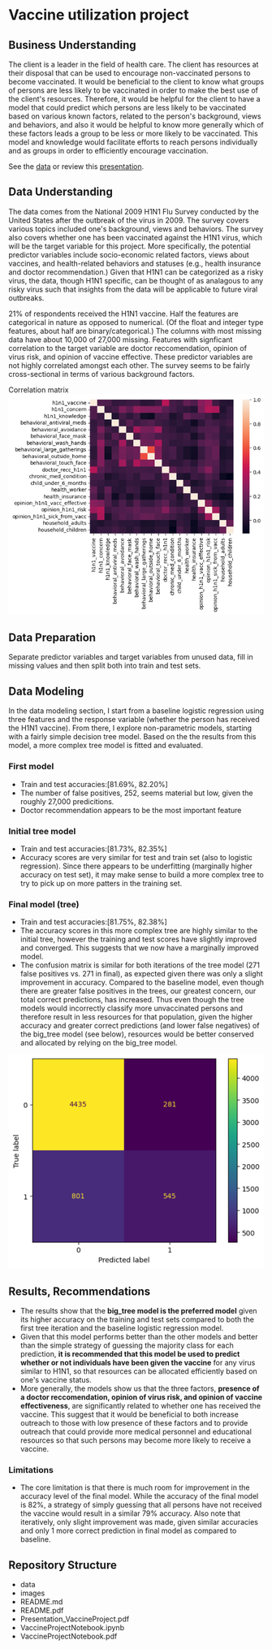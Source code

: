 # Vaccine utilization project

## Business Understanding

The client is a leader in the field of health care.  The client has resources at their disposal that can be used to encourage non-vaccinated persons to become vaccinated. It would be beneficial to the client to know what groups of persons are less likely to be vaccinated in order to make the best use of the client's resources.  Therefore, it would be helpful for the client to have a model that could predict which persons are less likely to be vaccinated based on various known factors, related to the person's background, views and behaviors, and also it would be helpful to know more generally which of these factors leads a group to be less or more likely to be vaccinated.  This model and knowledge would facilitate efforts to reach persons individually and as groups in order to efficiently encourage vaccination. 

See the [data](./data) or review this [presentation](./Presentation_VaccineProject.pdf).


## Data Understanding

The data comes from the National 2009 H1N1 Flu Survey conducted by the United States after the outbreak of the virus in 2009.  The survey covers various topics included one's background, views and behaviors.  The survey also covers whether one has been vaccinated against the H1N1 virus, which will be the target variable for this project.  More specifically, the potential predictor variables include socio-economic related factors, views about vaccines, and health-related behaviors and statuses (e.g., health insurance and doctor recommendation.) Given that H1N1 can be categorized as a risky virus, the data, though H1N1 specific, can be thought of as analagous to any risky virus such that insights from the data will be applicable to future viral outbreaks. 

21% of respondents received the H1N1 vaccine. Half the features are categorical in nature as opposed to numerical. (Of the float and integer type features, about half are binary/categorical.)  The columns with most missing data have about 10,000 of 27,000 missing.  Features with signficant correlation to the target variable are doctor reccomendation, opinion of virus risk, and opinion of vaccine effective. These predictor variables are not highly correlated amongst each other. The survey seems to be fairly cross-sectional in terms of various background factors. 

Correlation matrix
![Corrmtrx](./Images/Corrmtrx.png)

## Data Preparation

Separate predictor variables and target variables from unused data, fill in missing values and then split both into train and test sets.  

## Data Modeling

In the data modeling section, I start from a baseline logistic regression using three features and the response variable (whether the person has received the H1N1 vaccine).  From there, I explore non-parametric models, starting with a fairly simple decision tree model.  Based on the the results from this model, a more complex tree model is fitted and evaluated.

### First model

- Train and test accuracies:[81.69%, 82.20%]
- The number of false positives, 252, seems material but low, given the roughly 27,000 predicitions.
- Doctor recommendation appears to be the most important feature

### Initial tree model

- Train and test accuracies:[81.73%, 82.35%]
- Accuracy scores are very similar for test and train set (also to logistic regression).  Since there appears to be underfitting (marginally higher accuracy on test set), it may make sense to build a more complex tree to try to pick up on more patters in the training set.

### Final model (tree)

- Train and test accuracies:[81.75%, 82.38%]
- The accuracy scores in this more complex tree are highly similar to the initial tree, however the training and test scores have slightly improved and converged.  This suggests that we now have a marginally improved model. 
- The confusion matrix is similar for both iterations of the tree model (271 false positives vs. 271 in final), as expected given there was only a slight improvement in accuracy.  Compared to the baseline model, even though there are greater false positives in the trees, our greatest concern, our total correct predictions, has increased.  Thus even though the tree models would incorrectly classify more unvaccinated persons and therefore result in less resources for that population, given the higher accuracy and greater correct predictions (and lower false negatives) of the big_tree model (see below), resources would be better conserved and allocated by relying on the big_tree model.

![CnfmtrxFinal](./Images/CnfmtrxFinal.png)


## Results, Recommendations 

- The results show that the **big_tree model is the preferred model** given its higher accuracy on the training and test sets compared to both the first tree iteration and the baseline logistic regression model.  
- Given that this model performs better than the other models and better than the simple strategy of guessing the majority class for each prediction, **it is recommended that this model be used to predict whether or not individuals have been given the vaccine** for any virus similar to H1N1, so that resources can be allocated efficiently based on one's vaccine status.  
- More generally, the models show us that the three factors, **presence of a doctor reccomendation, opinion of virus risk, and opinion of vaccine effectiveness**, are significantly related to whether one has received the vaccine. This suggest that it would be beneficial to both increase outreach to those with low presence of these factors and to provide outreach that could provide more medical personnel and educational resources so that such persons may become more likely to receive a vaccine. 

### Limitations

- The core limitation is that there is much room for improvement in the accuracy level of the final model. While the accuracy of the final model is 82%, a strategy of simply guessing that all persons have not received the vaccine would result in a similar 79% accuracy.  Also note that iteratively, only slight improvement was made, given similar accuracies and only 1 more correct prediction in final model as compared to baseline.

## Repository Structure

- data
- images
- README.md
- README.pdf
- Presentation_VaccineProject.pdf
- VaccineProjectNotebook.ipynb
- VaccineProjectNotebook.pdf